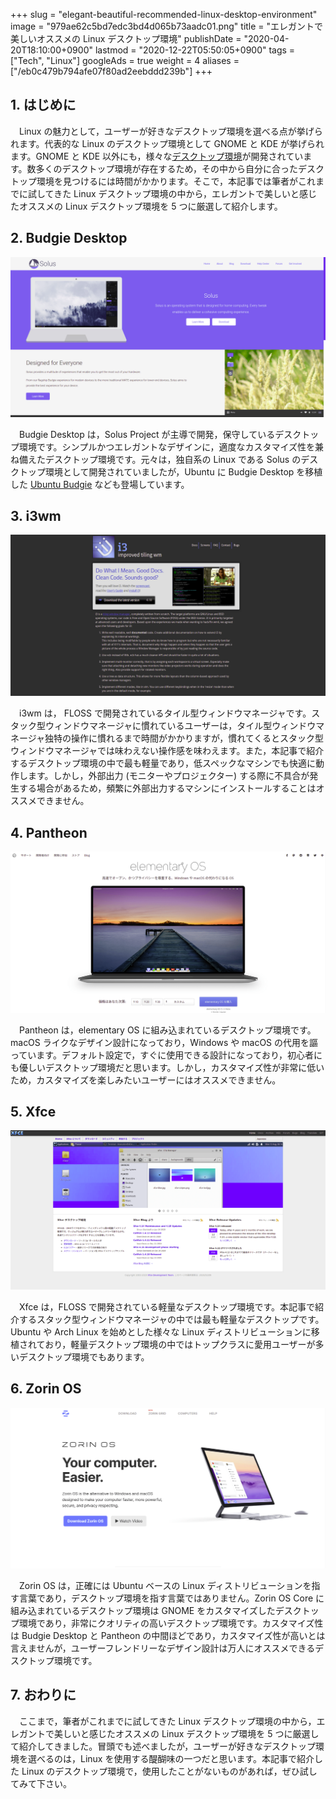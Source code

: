 +++
slug = "elegant-beautiful-recommended-linux-desktop-environment"
image = "979ae62c5bd7edc3bd4d065b73aadc01.png"
title = "エレガントで美しいオススメの Linux デスクトップ環境"
publishDate = "2020-04-20T18:10:00+0900"
lastmod = "2020-12-22T05:50:05+0900"
tags = ["Tech", "Linux"]
googleAds = true
weight = 4
aliases = ["/eb0c479b794afe07f80ad2eebddd239b"]
+++

## 1. はじめに

　Linux の魅力として，ユーザーが好きなデスクトップ環境を選べる点が挙げられます。代表的な Linux のデスクトップ環境として GNOME と KDE が挙げられます。GNOME と KDE 以外にも，様々な[デスクトップ環境](https://wiki.archlinux.jp/index.php/%E3%83%87%E3%82%B9%E3%82%AF%E3%83%88%E3%83%83%E3%83%97%E7%92%B0%E5%A2%83)が開発されています。数多くのデスクトップ環境が存在するため，その中から自分に合ったデスクトップ環境を見つけるには時間がかかります。そこで，本記事では筆者がこれまでに試してきた Linux デスクトップ環境の中から，エレガントで美しいと感じたオススメの Linux デスクトップ環境を 5 つに厳選して紹介します。

## 2. Budgie Desktop

[![Budgie Desktop](c6e62fe9dafec0acd873d763877bd9c5.png)](https://getsol.us/home/)

　Budgie Desktop は，Solus Project が主導で開発，保守しているデスクトップ環境です。シンプルかつエレガントなデザインに，適度なカスタマイズ性を兼ね備えたデスクトップ環境です。元々は，独自系の Linux である Solus のデスクトップ環境として開発されていましたが，Ubuntu に Budgie Desktop を移植した [Ubuntu Budgie](https://ubuntubudgie.org/) なども登場しています。

## 3. i3wm

[![i3wm](f51873feb46400044a39a41ac1226d57.png)](https://i3wm.org/)

　i3wm は， FLOSS で開発されているタイル型ウィンドウマネージャです。スタック型ウィンドウマネージャに慣れているユーザーは，タイル型ウィンドウマネージャ独特の操作に慣れるまで時間がかかりますが，慣れてくるとスタック型ウィンドウマネージャでは味わえない操作感を味わえます。また，本記事で紹介するデスクトップ環境の中で最も軽量であり，低スペックなマシンでも快適に動作します。しかし，外部出力 (モニターやプロジェクター) する際に不具合が発生する場合があるため，頻繁に外部出力するマシンにインストールすることはオススメできません。

## 4. Pantheon

[![Pantheon](7464059a73120febcc8483de9a184e01.png)](https://elementary.io/ja/)

　Pantheon は，elementary OS に組み込まれているデスクトップ環境です。macOS ライクなデザイン設計になっており，Windows や macOS の代用を謳っています。デフォルト設定で，すぐに使用できる設計になっており，初心者にも優しいデスクトップ環境だと思います。しかし，カスタマイズ性が非常に低いため，カスタマイズを楽しみたいユーザーにはオススメできません。

## 5. Xfce

[![Xfce](3b6cd2a99f56a3a7e93bc9177e614d61.png)](https://www.xfce.org/)

　Xfce は，FLOSS で開発されている軽量なデスクトップ環境です。本記事で紹介するスタック型ウィンドウマネージャの中では最も軽量なデスクトップです。Ubuntu や Arch Linux を始めとした様々な Linux ディストリビューションに移植されており，軽量デスクトップ環境の中ではトップクラスに愛用ユーザーが多いデスクトップ環境でもあります。

## 6. Zorin OS

[![Zorin OS](2dbada566de164e104268c9fe14c8582.png)](https://zorinos.com/)

　Zorin OS は，正確には Ubuntu ベースの Linux ディストリビューションを指す言葉であり，デスクトップ環境を指す言葉ではありません。Zorin OS Core に組み込まれているデスクトップ環境は GNOME をカスタマイズしたデスクトップ環境であり，非常にクオリティの高いデスクトップ環境です。カスタマイズ性は Budgie Desktop と Pantheon の中間ほどであり，カスタマイズ性が高いとは言えませんが，ユーザーフレンドリーなデザイン設計は万人にオススメできるデスクトップ環境です。

## 7. おわりに

　ここまで，筆者がこれまでに試してきた Linux デスクトップ環境の中から，エレガントで美しいと感じたオススメの Linux デスクトップ環境を 5 つに厳選して紹介してきました。冒頭でも述べましたが，ユーザーが好きなデスクトップ環境を選べるのは，Linux を使用する醍醐味の一つだと思います。本記事で紹介した Linux のデスクトップ環境で，使用したことがないものがあれば，ぜひ試してみて下さい。